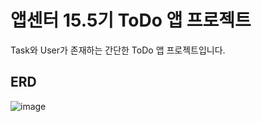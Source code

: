 # 앱센터 15.5기 ToDo 앱 프로젝트 
Task와 User가 존재하는 간단한 ToDo 앱 프로젝트입니다.



## ERD 
![image](https://github.com/inu-appcenter/server-study-15.5/assets/121238128/33b2a042-eb5a-4107-bdd3-c0e513f9f2df)  